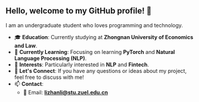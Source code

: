 ## Hello, welcome to my GitHub profile! 👋

I am an undergraduate student who loves programming and technology.

- 🎓 **Education**: Currently studying at **Zhongnan University of Economics and Law**.
- 🌱 **Currently Learning**: Focusing on learning **PyTorch** and **Natural Language Processing (NLP)**.
- 🔭 **Interests**: Particularly interested in **NLP** and **Fintech**.
- 💬 **Let's Connect**: If you have any questions or ideas about my project, feel free to discuss with me!
- 📫 **Contact**:
  - 📧 Email: **lizhanli@stu.zuel.edu.cn**


<!---
lizhanli123/lizhanli123 is a ✨ special ✨ repository because its `README.md` (this file) appears on your GitHub profile.
You can click the Preview link to take a look at your changes.
--->
